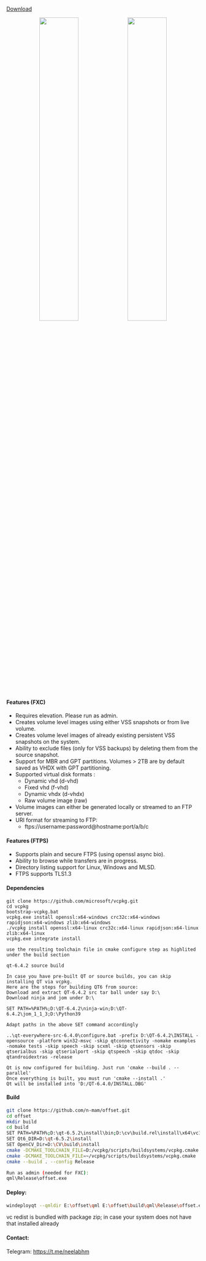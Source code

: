 [Download](https://github.com/n-mam/offset/releases/download/2.0/offset-2.0.zip)
<p align="center">
 <img src="https://drive.google.com/uc?id=1u-tsnDwuQPH6OXepCAEoARDSgAWCqNT2" width="45%">
 <img src="https://drive.google.com/uc?id=1RpPvy074uBcxyvaE7RI3M91AXgtzr1Qz" width="45%">
</p>

#### Features (FXC)

- Requires elevation. Please run as admin.
- Creates volume level images using either VSS snapshots or from live volume.
- Creates volume level images of already existing persistent VSS snapshots on the system.
- Ability to exclude files (only for VSS backups) by deleting them from the source snapshot.
- Support for MBR and GPT partitions. Volumes > 2TB are by default saved as VHDX with GPT partitioning.
- Supported virtual disk formats :
  - Dynamic vhd (d-vhd)
  - Fixed vhd (f-vhd)
  - Dynamic vhdx (d-vhdx)
  - Raw volume image (raw)
- Volume images can either be generated locally or streamed to an FTP server.
- URI format for streaming to FTP:
  - ftps://username:password@hostname:port/a/b/c

#### Features (FTPS)

- Supports plain and secure FTPS (using openssl async bio).
- Ability to browse while transfers are in progress.
- Directory listing support for Linux, Windows and MLSD.
- FTPS supports TLS1.3

#### Dependencies

```
git clone https://github.com/microsoft/vcpkg.git
cd vcpkg
bootstrap-vcpkg.bat
vcpkg.exe install openssl:x64-windows crc32c:x64-windows rapidjson:x64-windows zlib:x64-windows
./vcpkg install openssl:x64-linux crc32c:x64-linux rapidjson:x64-linux zlib:x64-linux
vcpkg.exe integrate install

use the resulting toolchain file in cmake configure step as highlited under the build section

qt-6.4.2 source build

In case you have pre-built QT or source builds, you can skip installing QT via vcpkg.
Here are the steps for building QT6 from source:
Download and extract QT-6.4.2 src tar ball under say D:\
Download ninja and jom under D:\

SET PATH=%PATH%;D:\QT-6.4.2\ninja-win;D:\QT-6.4.2\jom_1_1_3;D:\Python39

Adapt paths in the above SET command accordingly

..\qt-everywhere-src-6.4.0\configure.bat -prefix D:\QT-6.4.2\INSTALL -opensource -platform win32-msvc -skip qtconnectivity -nomake examples -nomake tests -skip speech -skip scxml -skip qtsensors -skip qtserialbus -skip qtserialport -skip qtspeech -skip qtdoc -skip qtandroidextras -release

Qt is now configured for building. Just run 'cmake --build . --parallel'
Once everything is built, you must run 'cmake --install .'
Qt will be installed into 'D:/QT-6.4.0/INSTALL.DBG'

```

#### Build

```sh
git clone https://github.com/n-mam/offset.git
cd offset
mkdir build
cd build
SET PATH=%PATH%;D:\qt-6.5.2\install\bin;D:\cv\build.rel\install\x64\vc17\bin
SET Qt6_DIR=D:\qt-6.5.2\install
SET OpenCV_Dir=D:\CV\build\install
cmake -DCMAKE_TOOLCHAIN_FILE=D:/vcpkg/scripts/buildsystems/vcpkg.cmake ..
cmake -DCMAKE_TOOLCHAIN_FILE=~/vcpkg/scripts/buildsystems/vcpkg.cmake ..
cmake --build . --config Release

Run as admin (needed for FXC):
qml\Release\offset.exe
```

#### Deploy:

```sh
windeployqt --qmldir E:\offset\qml E:\offset\build\qml\Release\offset.exe
```
vc redist is bundled with package zip; in case your system does not have that installed already


#### Contact:
Telegram: https://t.me/neelabhm